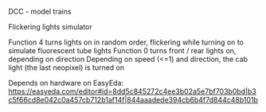 
DCC - model trains

Flickering lights simulator 

Function 4 turns lights on in random order, flickering while turning on to simulate fluorescent tube lights
Function 0 turns front / rear lights on, depending on direction
Depending on speed (<=1) and direction, the cab light (the last neopixel) is turned on

Depends on hardware on EasyEda:
https://easyeda.com/editor#id=8dd5c845272c4ee3b02a5e7bf703b0bd|b3c5f66cd8e042c0a457cb712b1af14f|844aaadede394cb6b4f7d844c48b101b